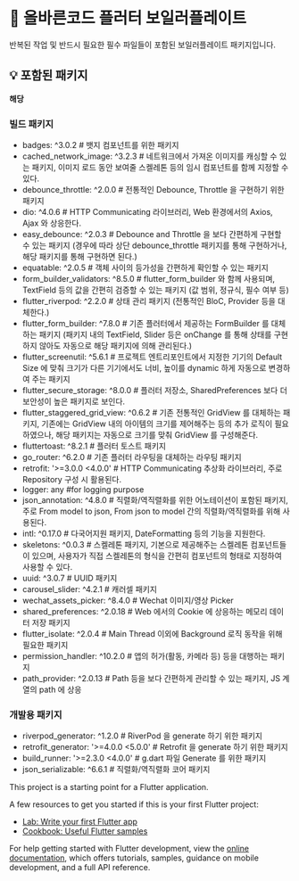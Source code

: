 # 📱 올바른코드 플러터 보일러플레이트

반복된 작업 및 반드시 필요한 필수 파일들이 포함된 보일러플레이트 패키지입니다.

## 💡 포함된 패키지
**해당**
### 빌드 패키지

- badges: ^3.0.2 # 뱃지 컴포넌트를 위한 패키지
- cached_network_image: ^3.2.3 # 네트워크에서 가져온 이미지를 캐싱할 수 있는 패키지, 이미지 로드 동안 보여줄 스켈레톤 등의 임시 컴포넌트를 함께 지정할 수 있다.
- debounce_throttle: ^2.0.0 # 전통적인 Debounce, Throttle 을 구현하기 위한 패키지
- dio: ^4.0.6 # HTTP Communicating 라이브러리, Web 환경에서의 Axios, Ajax 와 상응한다.
- easy_debounce: ^2.0.3 # Debounce and Throttle 을 보다 간편하게 구현할 수 있는 패키지 (경우에 따라 상단 debounce_throttle 패키지를 통해 구현하거나, 해당 패키지를 통해 구현하면 된다.)
- equatable: ^2.0.5 # 객체 사이의 등가성을 간편하게 확인할 수 있는 패키지
- form_builder_validators: ^8.5.0 # flutter_form_builder 와 함께 사용되며, TextField 등의 값을 간편히 검증할 수 있는 패키지 (값 범위, 정규식, 필수 여부 등)
- flutter_riverpod: ^2.2.0 # 상태 관리 패키지 (전통적인 BloC, Provider 등을 대체한다.)
- flutter_form_builder: ^7.8.0 # 기존 플러터에서 제공하는 FormBuilder 를 대체하는 패키지 (패키지 내의 TextField, Slider 등은 onChange 를 통해 상태를 구현하지 않아도 자동으로 해당 패키지에 의해 관리된다.)
- flutter_screenutil: ^5.6.1 # 프로젝트 엔트리포인트에서 지정한 기기의 Default Size 에 맞춰 크기가 다른 기기에서도 너비, 높이를 dynamic 하게 자동으로 변경하여 주는 패키지
- flutter_secure_storage: ^8.0.0 # 플러터 저장소, SharedPreferences 보다 더 보안성이 높은 패키지로 보인다.
- flutter_staggered_grid_view: ^0.6.2 # 기존 전통적인 GridView 를 대체하는 패키지, 기존에는 GridView 내의 아이템의 크기를 제어해주는 등의 추가 로직이 필요하였으나, 해당 패키지는 자동으로 크기를 맞춰 GridView 를 구성해준다.
- fluttertoast: ^8.2.1 # 플러터 토스트 패키지
- go_router: ^6.2.0 # 기존 플러터 라우팅을 대체하는 라우팅 패키지
- retrofit: '>=3.0.0 <4.0.0' # HTTP Communicating 추상화 라이브러리, 주로 Repository 구성 시 활용된다.
- logger: any  #for logging purpose
- json_annotation: ^4.8.0 # 직렬화/역직렬화를 위한 어노테이션이 포함된 패키지, 주로 From model to json, From json to model 간의 직렬화/역직렬화를 위해 사용된다.
- intl: ^0.17.0 # 다국어지원 패키지, DateFormatting 등의 기능을 지원한다.
- skeletons: ^0.0.3 # 스켈레톤 패키지, 기본으로 제공해주는 스켈레톤 컴포넌트들이 있으며, 사용자가 직접 스켈레톤의 형식을 간편히 컴포넌트의 형태로 지정하여 사용할 수 있다.
- uuid: ^3.0.7 # UUID 패키지
- carousel_slider: ^4.2.1 # 캐러셀 패키지
- wechat_assets_picker: ^8.4.0 # Wechat 이미지/영상 Picker
- shared_preferences: ^2.0.18 # Web 에서의 Cookie 에 상응하는 메모리 데이터 저장 패키지
- flutter_isolate: ^2.0.4 # Main Thread 이외에 Background 로직 동작을 위해 필요한 패키지
- permission_handler: ^10.2.0 # 앱의 허가(활동, 카메라 등) 등을 대행하는 패키지
- path_provider: ^2.0.13 # Path 등을 보다 간편하게 관리할 수 있는 패키지, JS 계열의 path 에 상응

### 개발용 패키지
- riverpod_generator: ^1.2.0 # RiverPod 을 generate 하기 위한 패키지
- retrofit_generator: '>=4.0.0 <5.0.0' # Retrofit 을 generate 하기 위한 패키지
- build_runner: '>=2.3.0 <4.0.0' # g.dart 파일 Generate 를 위한 패키지
- json_serializable: ^6.6.1 # 직렬화/역직렬화 코어 패키지

This project is a starting point for a Flutter application.

A few resources to get you started if this is your first Flutter project:

- [Lab: Write your first Flutter app](https://docs.flutter.dev/get-started/codelab)
- [Cookbook: Useful Flutter samples](https://docs.flutter.dev/cookbook)

For help getting started with Flutter development, view the
[online documentation](https://docs.flutter.dev/), which offers tutorials,
samples, guidance on mobile development, and a full API reference.

